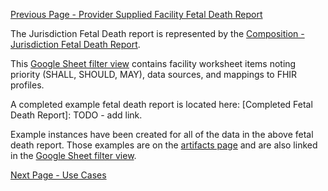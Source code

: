 [Previous Page - Provider Supplied Facility Fetal Death Report](provider_supplied_facility_fetal_death_report.html)

The Jurisdiction Fetal Death report is represented by the [Composition - Jurisdiction Fetal Death Report](StructureDefinition-Composition-jurisdiction-fetal-death-report.html).

This [Google Sheet filter view](https://docs.google.com/spreadsheets/d/1bG1EkFnyHZGIdSNJe62R59dF6KXUf8kLUVVJtUlhvbo/edit#gid=2096686200&fvid=2040248919) contains facility worksheet items noting priority (SHALL, SHOULD, MAY), data sources, and mappings to FHIR profiles.

A completed example fetal death report is located here: [Completed Fetal Death Report]: TODO - add link.

Example instances have been created for all of the data in the above fetal death report. Those examples are on the [artifacts page](artifacts.html) and are also linked in the [Google Sheet filter view](https://docs.google.com/spreadsheets/d/1bG1EkFnyHZGIdSNJe62R59dF6KXUf8kLUVVJtUlhvbo/edit#gid=2096686200&fvid=2040248919).

[Next Page - Use Cases](use_cases.html)